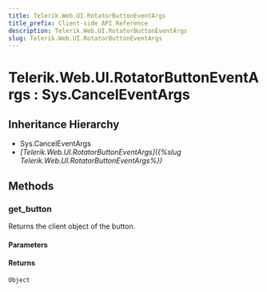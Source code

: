 ```yaml
---
title: Telerik.Web.UI.RotatorButtonEventArgs
title_prefix: Client-side API Reference
description: Telerik.Web.UI.RotatorButtonEventArgs
slug: Telerik.Web.UI.RotatorButtonEventArgs
---
```


# Telerik.Web.UI.RotatorButtonEventArgs : Sys.CancelEventArgs 

## Inheritance Hierarchy

* Sys.CancelEventArgs
* *[Telerik.Web.UI.RotatorButtonEventArgs]({%slug Telerik.Web.UI.RotatorButtonEventArgs%})*


## Methods

###  get_button

Returns the client object of the button. 

#### Parameters

#### Returns

`Object` 

